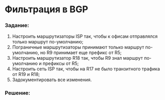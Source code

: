 # Фильтрация в BGP

###  Задание:

  1. Настроить маршрутизаторы ISP так, чтобы к офисам отправлялся только маршрут по-умолчанию;
  2. Пограничные маршрутизаторы принимают только маршрут по-умолчанию, но R9 принимает еще префикс от R5;
  3. Настроить маршрутизатор R18 так, чтобы R9 знал маршрут по-умолчанию и префиксы от R5;
  4. Настроить сеть ISP так, чтобы на R17 не было транзитного трафика от R19 и R18;
  5. Задокументировать все изменения.



###  Решение:
  